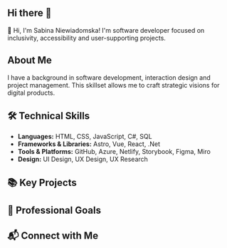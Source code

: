 ## Hi there 👋

👋 Hi, I'm Sabina Niewiadomska! I'm software developer focused on inclusivity, accessibility and user-supporting projects.

## About Me
I have a background in software development, interaction design and project management. This skillset allows me to craft strategic visions for digital products.

## 🛠️ Technical Skills
- **Languages:** HTML, CSS, JavaScript, C#, SQL
- **Frameworks & Libraries:** Astro, Vue, React, .Net
- **Tools & Platforms:** GitHub, Azure, Netlify, Storybook, Figma, Miro
- **Design:** UI Design, UX Design, UX Research

## 📚 Key Projects 

## 🚀 Professional Goals 

## 📬 Connect with Me
